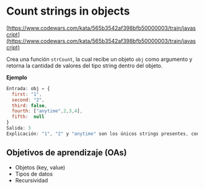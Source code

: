 # Count strings in objects

[https://www.codewars.com/kata/565b3542af398bfb50000003/train/javascript](https://www.codewars.com/kata/565b3542af398bfb50000003/train/javascript)

Crea una función `strCount`, la cual recibe un objeto `obj` como argumento y
retorna la cantidad de valores del tipo string dentro del objeto.

__Ejemplo__

```js
Entrada: obj = {
  first: "1",
  second: "2",
  third: false,
  fourth: ["anytime",2,3,4],
  fifth:  null
}
Salida: 3
Explicación: "1", "2" y "anytime" son los únicos strings presentes, contados dan 3
```

## Objetivos de aprendizaje (OAs)

- Objetos (key, value)
- Tipos de datos
- Recursividad
